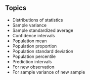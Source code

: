 ## Topics

* Distributions of statistics
* Sample variance
* Sample standardized average
* Confidence intervals
* Population mean
* Population proportion
* Population standard deviation
* Population percentile
* Prediction intervals
* For new observation
* For sample variance of new sample
